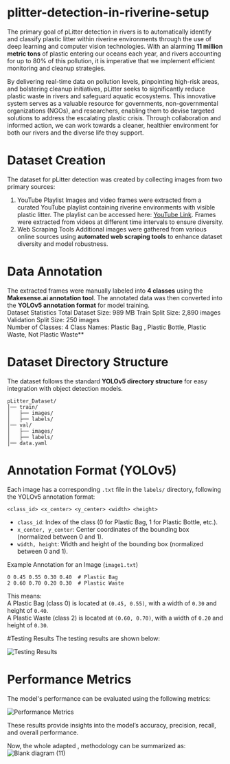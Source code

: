 # plitter-detection-in-riverine-setup
The primary goal of pLitter detection in rivers is to automatically identify and classify plastic litter within riverine environments through the use of deep learning and computer vision technologies. With an alarming **11 million metric tons** of plastic entering our oceans each year, and rivers accounting for up to 80% of this pollution, it is imperative that we implement efficient monitoring and cleanup strategies.

By delivering real-time data on pollution levels, pinpointing high-risk areas, and bolstering cleanup initiatives, pLitter seeks to significantly reduce plastic waste in rivers and safeguard aquatic ecosystems. This innovative system serves as a valuable resource for governments, non-governmental organizations (NGOs), and researchers, enabling them to devise targeted solutions to address the escalating plastic crisis. Through collaboration and informed action, we can work towards a cleaner, healthier environment for both our rivers and the diverse life they support.

# Dataset Creation 
The dataset for pLitter detection was created by collecting images from two primary sources:  
1. YouTube Playlist 
Images and video frames were extracted from a curated YouTube playlist containing riverine environments with visible plastic litter. The playlist can be accessed here: [YouTube Link](https://youtube.com/playlist?list=PLKdGIbtBVuW2Wao2kko7wqdhbGdN7mzEK&feature=shared). Frames were extracted from videos at different time intervals to ensure diversity.  
2. Web Scraping Tools
Additional images were gathered from various online sources using **automated web scraping tools** to enhance dataset diversity and model robustness.  

# Data Annotation  
The extracted frames were manually labeled into **4 classes** using the **Makesense.ai annotation tool**. The annotated data was then converted into the **YOLOv5 annotation format** for model training.  
Dataset Statistics 
Total Dataset Size: 989 MB
Train Split Size: 2,890 images  
Validation Split Size: 250 images  
Number of Classes: 4 
Class Names: Plastic Bag , Plastic Bottle, Plastic Waste, Not Plastic Waste**  

# Dataset Directory Structure 
The dataset follows the standard **YOLOv5 directory structure** for easy integration with object detection models.  

```
pLitter_Dataset/
│── train/
│   ├── images/            
│   ├── labels/              
│── val/
│   ├── images/            
│   ├── labels/              
│── data.yaml             
```

# Annotation Format (YOLOv5)
Each image has a corresponding `.txt` file in the `labels/` directory, following the YOLOv5 annotation format:  
```
<class_id> <x_center> <y_center> <width> <height>
```
- `class_id`: Index of the class (0 for Plastic Bag, 1 for Plastic Bottle, etc.).  
- `x_center, y_center`: Center coordinates of the bounding box (normalized between 0 and 1).  
- `width, height`: Width and height of the bounding box (normalized between 0 and 1).  

Example Annotation for an Image (`image1.txt`)  
```
0 0.45 0.55 0.30 0.40  # Plastic Bag
2 0.60 0.70 0.20 0.30  # Plastic Waste
```
This means:  
A Plastic Bag (class 0) is located at `(0.45, 0.55)`, with a width of `0.30` and height of `0.40`.  
A Plastic Waste (class 2) is located at `(0.60, 0.70)`, with a width of `0.20` and height of `0.30`.  

#Testing Results
The testing results are shown below:  

![Testing Results](https://github.com/user-attachments/assets/6f30c35f-8716-4277-88ad-a8d704baa339)

# Performance Metrics
The model's performance can be evaluated using the following metrics:  

![Performance Metrics](https://github.com/user-attachments/assets/39c086d2-1bf5-4e04-a65e-6fbcbcbb5591)

These results provide insights into the model’s accuracy, precision, recall, and overall performance.

Now, the whole adapted , methodology can be summarized as:
![Blank diagram (11)](https://github.com/user-attachments/assets/04804294-c01e-41a2-8d06-2a2383f0b953)





